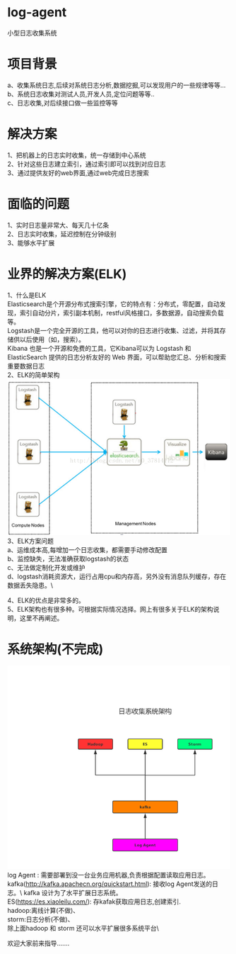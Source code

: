 # log-agent
小型日志收集系统

# 项目背景
a、收集系统日志,后续对系统日志分析,数据挖掘,可以发现用户的一些规律等等...\
b、系统日志收集对测试人员,开发人员,定位问题等等..\
c、日志收集,对后续接口做一些监控等等

# 解决方案
1、把机器上的日志实时收集，统一存储到中心系统\
2、针对这些日志建立索引，通过索引即可以找到对应日志\
3、通过提供友好的web界面,通过web完成日志搜索

# 面临的问题
1、实时日志量非常大、每天几十亿条\
2、日志实时收集，延迟控制在分钟级别\
3、能够水平扩展

# 业界的解决方案(ELK)
1、什么是ELK\
Elasticsearch是个开源分布式搜索引擎，它的特点有：分布式，零配置，自动发现，索引自动分片，索引副本机制，restful风格接口，多数据源，自动搜索负载等。\
Logstash是一个完全开源的工具，他可以对你的日志进行收集、过滤，并将其存储供以后使用（如，搜索）。\
Kibana 也是一个开源和免费的工具，它Kibana可以为 Logstash 和 ElasticSearch 提供的日志分析友好的 Web 界面，可以帮助您汇总、分析和搜索重要数据日志\
2、ELK的简单架构\
![](https://github.com/duanlei123/log-agent/blob/master/IMG/ELK%E7%AE%80%E5%8D%95%E6%9E%B6%E6%9E%84.png)\
3、ELK方案问题\
    a、运维成本高,每增加一个日志收集，都需要手动修改配置\
    b、监控缺失，无法准确获取logstash的状态\
    c、无法做定制化开发或维护\
    d、logstash消耗资源大，运行占用cpu和内存高，另外没有消息队列缓存，存在数据丢失隐患。\

4、ELK的优点是非常多的。\
5、ELK架构也有很多种。可根据实际情况选择。网上有很多关于ELK的架构说明，这里不再阐述。

# 系统架构(不完成)
![](https://github.com/duanlei123/log-agent/blob/master/IMG/%E6%97%A5%E5%BF%97%E6%94%B6%E9%9B%86%E7%B3%BB%E7%BB%9F%E6%9E%B6%E6%9E%84%E5%9B%BE.png)\
log Agent : 需要部署到没一台业务应用机器,负责根据配置读取应用日志。\
kafka(http://kafka.apachecn.org/quickstart.html): 接收log Agent发送的日志。\ kafka 设计为了水平扩展日志系统。\
ES(https://es.xiaoleilu.com/): 存kafak获取应用日志,创建索引.\
hadoop:离线计算(不做)、\
storm:日志分析(不做)、\
除上面hadoop 和 storm 还可以水平扩展很多系统平台\

欢迎大家前来指导.......

